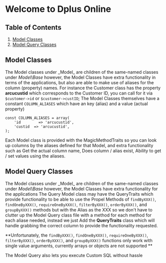 # Welcome to Dplus Online

## Table of Contents

1. [Model Classes](#model-classes)
2. [Model Query Classes](#model-query-classes)


## Model Classes
The Model classes under _Model\_ are children of the same-named classes under _Model\Base_
however, the Model Classes have extra functionality in terms of the applications, but also
are able to make use of aliases for the column (property) names. For instance the Customer class has the property **arcucustid** which corresponds to the Customer ID, you can call for it via `$customer->id` or `$customer->custID`; The Model Classes themselves have a constant `COLUMN_ALIASES` which have an key (alias) and a value (actual property) 
```
const COLUMN_ALIASES = array(
    'id        => 'arcucustid',
    'custid  => 'arcucustid',
);
```

Each Model class is provided with the MagicMethodTraits so you can look up columns by the aliases defined for that Model, and extra functionality such as Get the actual column name, Does column / alias exist, Ability to get / set values using the aliases. 

## Model Query Classes
The Model classes under _Model\_ are children of the same-named classes under _Model\Base_
however, the Model Classes have extra functionality for the applications
The Query Model class may have the QueryTraits which provide functionality to be able to use the Propel Methods of `findByXXX()`, `findOneByXXX()`, `requireOneByXXX()`, `filterByXXX()`, `orderByXXX()`, and `groupByXXX()` methods but with the Alias as the XXX so we don't have to clutter up the Model Query class file with a method for each method for each aliase needed, instead we just Add the **QueryTraits** class which will handle grabbing the correct column to provide the functionality requested. 

**Unfortunately, the `findByXXX()`, `findOneByXXX()`, `requireOneByXXX()`, `filterByXXX()`, `orderByXXX()`, and `groupByXXX()` functions only work with single value arguments, currently arrays or objects are not supported **

The Model Query also lets you execute Custom SQL without hassle


